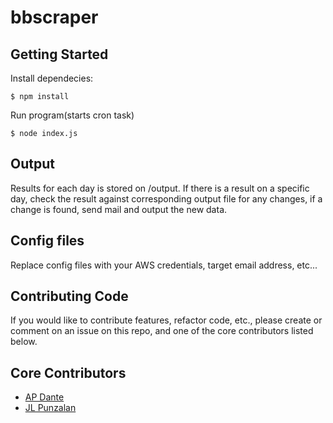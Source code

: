 # bbscraper

## Getting Started

Install dependecies:

```
$ npm install
```

Run program(starts cron task)

```
$ node index.js
```

## Output

Results for each day is stored on /output. If there is a result on a specific
day, check the result against corresponding output file for any changes,
if a change is found, send mail and output the new data.


## Config files

Replace config files with your AWS credentials, target email address, etc...

## Contributing Code
If you would like to contribute features, refactor code, etc., please create or comment on an issue on this repo, and one of the core contributors listed below.

## Core Contributors
- [AP Dante](https://github.com/sp-devi)
- [JL Punzalan](https://github.com/yellowemp)
